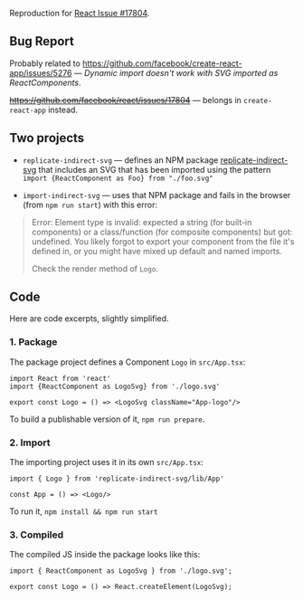 Reproduction for [React Issue #17804](https://github.com/facebook/react/issues/17804).

## Bug Report

Probably related to https://github.com/facebook/create-react-app/issues/5276 &mdash; *Dynamic import doesn't work with SVG imported as ReactComponents*.

~~https://github.com/facebook/react/issues/17804~~ &mdash; belongs in `create-react-app` instead.

## Two projects

* `replicate-indirect-svg` &mdash; defines an NPM package [replicate-indirect-svg](https://www.npmjs.com/package/replicate-indirect-svg) that includes an SVG that has been imported using the pattern `import {ReactComponent as Foo} from "./foo.svg"`

* `import-indirect-svg` &mdash; uses that NPM package and fails in the browser (from `npm run start`) with this error:

> Error: Element type is invalid: expected a string (for built-in components) or a class/function (for composite components) but got: undefined. You likely forgot to export your component from the file it's defined in, or you might have mixed up default and named imports.
> 
> Check the render method of `Logo`.

## Code

Here are code excerpts, slightly simplified.

### 1. Package

The package project defines a Component `Logo` in `src/App.tsx`:

    import React from 'react'
    import {ReactComponent as LogoSvg} from './logo.svg'
    
    export const Logo = () => <LogoSvg className="App-logo"/>

To build a publishable version of it, `npm run prepare`.

### 2. Import

The importing project uses it in its own `src/App.tsx`:

    import { Logo } from 'replicate-indirect-svg/lib/App'

    const App = () => <Logo/>

To run it, `npm install && npm run start`

### 3. Compiled

The compiled JS inside the package looks like this:

    import { ReactComponent as LogoSvg } from './logo.svg';

    export const Logo = () => React.createElement(LogoSvg);
